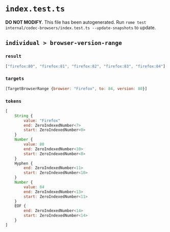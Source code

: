# `index.test.ts`

**DO NOT MODIFY**. This file has been autogenerated. Run `rome test internal/codec-browsers/index.test.ts --update-snapshots` to update.

## `individual > browser-version-range`

### `result`

```javascript
["firefox:80", "firefox:81", "firefox:82", "firefox:83", "firefox:84"]
```

### `targets`

```javascript
[TargetBrowserRange {browser: "Firefox", to: 84, version: 80}]
```

### `tokens`

```javascript
[
	String {
		value: "Firefox"
		end: ZeroIndexedNumber<7>
		start: ZeroIndexedNumber<0>
	}
	Number {
		value: 80
		end: ZeroIndexedNumber<10>
		start: ZeroIndexedNumber<8>
	}
	Hyphen {
		end: ZeroIndexedNumber<11>
		start: ZeroIndexedNumber<10>
	}
	Number {
		value: 84
		end: ZeroIndexedNumber<13>
		start: ZeroIndexedNumber<11>
	}
	EOF {
		end: ZeroIndexedNumber<14>
		start: ZeroIndexedNumber<14>
	}
]
```
